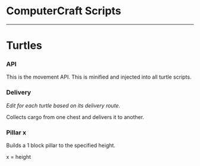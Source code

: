 # ComputerCraft Scripts

---

# Turtles

### API
This is the movement API. This is minified and injected into all turtle scripts.

### Delivery
*Edit for each turtle based on its delivery route.*

Collects cargo from one chest and delivers it to another.

### Pillar x
Builds a 1 block pillar to the specified height.

x = height
